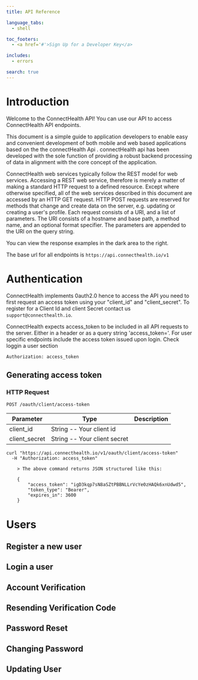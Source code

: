 ```yaml
---
title: API Reference

language_tabs:
  - shell

toc_footers:
  - <a href='#'>Sign Up for a Developer Key</a>

includes:
  - errors

search: true
---
```


# Introduction

Welcome to the ConnectHealth API! You can use our API to access ConnectHealth API endpoints.

This document is a simple guide to application developers to enable easy and convenient development of both mobile and web based applications based on the the connectHealth Api . connectHealth api has been developed with the sole function of providing a robust backend processing of data in alignment with the core concept of the application.

ConnectHealth web services typically follow the REST model for web services. Accessing a REST web service, therefore is merely a matter of making a standard HTTP request to a defined resource. Except where otherwise specified, all of the web services described in this document are accessed by an HTTP GET request. HTTP POST requests are reserved for methods that change and create data on the server, e.g. updating or creating a user's profile. Each request consists of a URI, and a list of parameters. The URI consists of a hostname and base path, a method name, and an optional format specifier. The parameters are appended to the URI on the query string.

You can view the response examples in the dark area to the right.

The base url for all endpoints is `https://api.connecthealth.io/v1`

# Authentication

ConnectHealth implements 0auth2.0 hence to access the API you need to first request an access token using your "client_id" and "client_secret". To register for a Client Id and client Secret contact us `support@connecthealth.io`.

ConnectHealth expects access_token to be included in all API requests to the server. Either in a header or as a query string 'access_token='. For user specific endpoints include the access token issued upon login. Check loggin a user section

`Authorization: access_token`
## Generating access token

### HTTP Request
`POST /oauth/client/access-token`

Parameter | Type | Description
---------- | ------- | --------
client_id | String -- Your client id
client_secret | String -- Your client secret

```shell
curl "https://api.connecthealth.io/v1/oauth/client/access-token"
  -H "Authorization: access_token"

	> The above command returns JSON structured like this:
	
	{
	    "access_token": "igD3kqp7sN8aSZtPBBNLLrVcYe0zHAQk6xnUdwd5",
	    "token_type": "Bearer",
	    "expires_in": 3600
	}
```


# Users

## Register a new user
## Login a user
## Account Verification
## Resending Verification Code
## Password Reset
## Changing Password
## Updating User